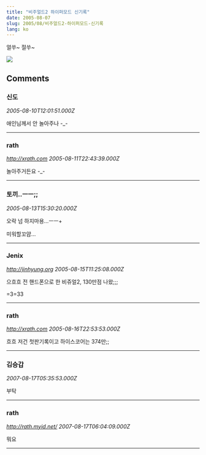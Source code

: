 ```yaml
---
title: "비주얼드2 하이퍼모드 신기록"
date: 2005-08-07
slug: 2005/08/비주얼드2-하이퍼모드-신기록
lang: ko
---
```


얼쑤~ 절쑤~

![](/img/bejeweled120.jpg)

## Comments

### 신도
*2005-08-10T12:01:51.000Z*

애인님께서 안 놀아주나 -_-

---

### rath
*http://xrath.com*
*2005-08-11T22:43:39.000Z*

놀아주거든요 -_-

---

### 토끼..ㅡㅡ;;
*2005-08-13T15:30:20.000Z*

오락 넘 하지마용...ㅡㅡ+

미워할꼬얌...

---

### Jenix
*http://jinhyung.org*
*2005-08-15T11:25:08.000Z*

으흐흐 전 핸드폰으로 한 비쥬얼2, 130만점 나왔;;;

=3=33

---

### rath
*http://xrath.com*
*2005-08-16T22:53:53.000Z*

흐흐 저건 첫판기록이고 하이스코어는 374만;;

---

### 김승갑
*2007-08-17T05:35:53.000Z*

부탁

---

### rath
*http://rath.myid.net/*
*2007-08-17T06:04:09.000Z*

뭐요

---

